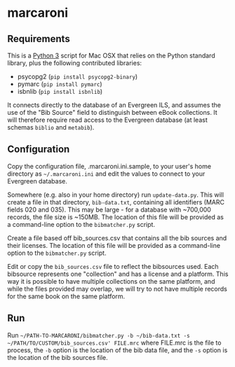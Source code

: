 # marcaroni

## Requirements

This is a [Python 3](https://www.python.org/) script for Mac OSX that relies on the Python standard library, plus the following contributed libraries:
* psycopg2 (`pip install psycopg2-binary`)
* pymarc (`pip install pymarc`)
* isbnlib (`pip install isbnlib`)

It connects directly to the database of an Evergreen ILS, and assumes the use of  the "Bib Source" field to distinguish between eBook collections. It will therefore require read access to the Evergreen database (at least schemas `biblio` and `metabib`).

## Configuration

Copy the configuration file, .marcaroni.ini.sample, to your user's home directory as `~/.marcaroni.ini` and edit the values to connect to your Evergreen database.

Somewhere (e.g. also in your home directory) run `update-data.py`. This will create a file in that directory, `bib-data.txt`, containing all identifiers (MARC fields 020 and 035). This may be large - for a database with ~700,000 records, the file size is ~150MB. The location of this file will be provided as a command-line option to the `bibmatcher.py` script.

Create a file based off bib_sources.csv that contains all the bib sources and their licenses. The location of this file will be provided as a command-line option to the `bibmatcher.py` script.

Edit or copy the `bib_sources.csv` file to reflect the bibsources used. Each bibsource represents one "collection" and has a license and a platform. This way it is possible to have multiple collections on the same platform, and while the files provided may overlap, we will try to not have multiple records for the same book on the same platform.

## Run

Run `~/PATH-TO-MARCARONI/bibmatcher.py -b ~/bib-data.txt -s ~/PATH/TO/CUSTOM/bib_sources.csv' FILE.mrc` where FILE.mrc is the file to process, the `-b` option is the location of the bib data file, and the `-s` option is the location of the bib sources file.
